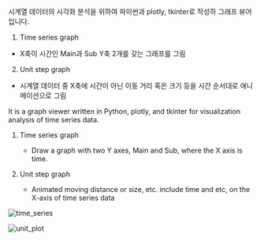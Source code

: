 시계열 데이터의 시각화 분석을 위하여 파이썬과 plotly, tkinter로 작성하 그래프 뷰어 입니다.

1. Time series graph
  - X축이 시간인 Main과 Sub Y축 2개를 갖는 그래프를 그림
  
2. Unit step graph
  - 시계열 데이터 중 X축에 시간이 아닌 이동 거리 혹은 크기 등을 시간 순서대로 애니메이션으로 그림
  

It is a graph viewer written in Python, plotly, and tkinter for visualization analysis of time series data.

1. Time series graph
   - Draw a graph with two Y axes, Main and Sub, where the X axis is time.
  
2. Unit step graph
   - Animated moving distance or size, etc. include time and etc, on the X-axis of time series data

![time_series](https://user-images.githubusercontent.com/79625703/143581205-4864aff8-23b0-41cf-b8f8-5ed6e0c7c7d8.jpeg)


![unit_plot](https://user-images.githubusercontent.com/79625703/143581180-73f5809f-8cd1-4f90-b78c-84ec22ab26ec.jpeg)
